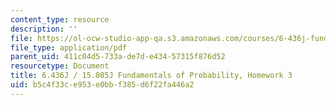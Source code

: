 ```yaml
---
content_type: resource
description: ''
file: https://ol-ocw-studio-app-qa.s3.amazonaws.com/courses/6-436j-fundamentals-of-probability-fall-2018/b5c4f33ce953e0bbf385d6f22fa446a2_MIT6_436JF18_hw3.pdf
file_type: application/pdf
parent_uid: 411c04d5-733a-de7d-e434-57315f876d52
resourcetype: Document
title: 6.436J / 15.085J Fundamentals of Probability, Homework 3
uid: b5c4f33c-e953-e0bb-f385-d6f22fa446a2
---
```

